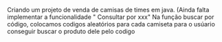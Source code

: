 Criando um projeto de venda de camisas de times em java.
(Ainda falta implementar a funcionalidade " Consultar por xxx"
Na função buscar por código, colocamos codigos aleatórios para cada camiseta para o usúario conseguir buscar o produto dele pelo codigo

